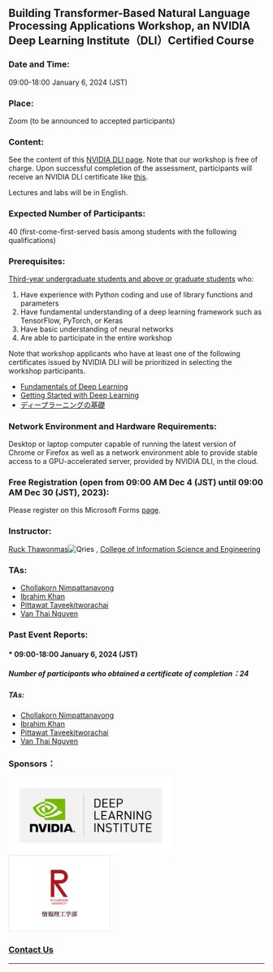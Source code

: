 ## Building Transformer-Based Natural Language Processing Applications Workshop, an NVIDIA Deep Learning Institute（DLI）Certified Course 
### Date and Time: 
09:00-18:00 January 6, 2024 (JST)
### Place: 
Zoom (to be announced to accepted participants)
### Content: 
See the content of this <a href="https://www.nvidia.com/en-us/training/instructor-led-workshops/natural-language-processing/" target="_blank">NVIDIA DLI page</a>.  Note that our workshop is free of charge. Upon successful completion of the assessment, participants will receive an NVIDIA DLI certificate like <a href="https://courses.nvidia.com/certificates/858ef7960bb3470ab45222ad3416de4f/" target="_blank">this</a>.

Lectures and labs will be in English. 
### Expected Number of Participants: 
40 (first-come-first-served basis among students with the following qualifications)
### Prerequisites: 
<ins>Third-year undergraduate students and above or graduate students</ins> who:
1. Have experience with Python coding and use of library functions and parameters 
2. Have fundamental understanding of a deep learning framework such as TensorFlow, PyTorch, or Keras
3. Have basic understanding of neural networks
4. Are able to participate in the entire workshop

Note that workshop applicants who have at least one of the following certificates issued by NVIDIA DLI will be prioritized in selecting the workshop participants.
 * <a href="https://courses.nvidia.com/certificates/29591b570cdb4b8bb0b0ea7259e9ab83/" target="_blank">Fundamentals of Deep Learning</a>
 * <a href="https://learn.next.courses.nvidia.com/certificates/c7d7ecf8f3ff4ba98804716e7832451a" target="_blank">Getting Started with Deep Learning</a>
 * <a href="https://courses.nvidia.com/certificates/f2e3db9809994eeba65049cbca8bb508/" target="_blank">ディープラーニングの基礎</a>
 ### Network Environment and Hardware Requirements: 
Desktop or laptop computer capable of running the latest version of Chrome or Firefox as well as a network environment able to provide stable access to a GPU-accelerated server, provided by NVIDIA DLI, in the cloud.
### Free Registration (open from 09:00 AM Dec 4 (JST) until 09:00 AM Dec 30 (JST), 2023): 
Please register on this Microsoft Forms <a href="https://forms.office.com/r/LWve6neANk" target="_blank">page</a>. 
### Instructor: 
<a href="http://www.ice.ci.ritsumei.ac.jp/~ruck/" target="_blank">Ruck Thawonmas</a><img alt="Qries" src="http://www.ice.ci.ritsumei.ac.jp/~ruck/images/17_DeepLearningInstitute_Logo_R1_RBG_University_Ambassador-01.png" height="50"> , <a href="http://en.ritsumei.ac.jp/ise/">College of Information Science and Engineering</a> 
### TAs:
 * <a href="https://scholar.google.co.jp/citations?hl=en&user=BTId__wAAAAJ" target="_blank">Chollakorn Nimpattanavong</a>
 * <a href="https://scholar.google.com/citations?hl=en&user=uXqYNTMAAAAJ" target="_blank">Ibrahim Khan</a>
 * <a href="https://scholar.google.co.jp/citations?hl=en&user=2CFoP9cAAAAJ" target="_blank">Pittawat Taveekitworachai</a>
 * <a href="https://scholar.google.co.jp/citations?hl=en&user=EoA_9iYAAAAJ" target="_blank">Van Thai Nguyen</a>
### Past Event Reports:
#### * 09:00-18:00 January 6, 2024 (JST)
##### Number of participants who obtained a certificate of completion：24
##### TAs:
* <a href="https://scholar.google.co.jp/citations?hl=en&user=BTId__wAAAAJ" target="_blank">Chollakorn Nimpattanavong</a>
 * <a href="https://scholar.google.com/citations?hl=en&user=uXqYNTMAAAAJ" target="_blank">Ibrahim Khan</a>
 * <a href="https://scholar.google.co.jp/citations?hl=en&user=2CFoP9cAAAAJ" target="_blank">Pittawat Taveekitworachai</a>
 * <a href="https://scholar.google.co.jp/citations?hl=en&user=EoA_9iYAAAAJ" target="_blank">Van Thai Nguyen</a>
### Sponsors：
<a href="https://www.nvidia.com/en-us/training/"><img alt="Qries" src="../dli.png" height="150"></a>
<a href="http://en.ritsumei.ac.jp/ise/"><img alt="Qries" src="../ise.gif" height="150"></a>
### [Contact Us](mailto:dli-ws@ice.ci.ritsumei.ac.jp)
------------------------------------------------------------------------
